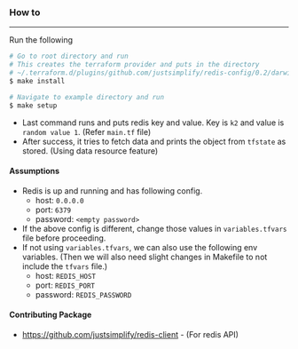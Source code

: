 ### How to
---

Run the following

```bash
# Go to root directory and run
# This creates the terraform provider and puts in the directory 
# ~/.terraform.d/plugins/github.com/justsimplify/redis-config/0.2/darwin_amd64
$ make install

# Navigate to example directory and run
$ make setup
```

- Last command runs and puts redis key and value. Key is `k2` and value is `random value 1`. (Refer `main.tf` file)
- After success, it tries to fetch data and prints the object from `tfstate` as stored. (Using data resource feature)

#### Assumptions
- Redis is up and running and has following config. 
  - host: `0.0.0.0`
  - port: `6379`
  - password: `<empty password>`
- If the above config is different, change those values in `variables.tfvars` file before proceeding.
- If not using `variables.tfvars`, we can also use the following env variables. (Then we will also need slight changes in Makefile to not include the `tfvars` file.)
  - host: `REDIS_HOST`
  - port: `REDIS_PORT`
  - password: `REDIS_PASSWORD`
  
#### Contributing Package
- https://github.com/justsimplify/redis-client - (For redis API)